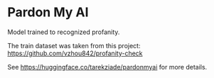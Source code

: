 # Pardon My AI

Model trained to recognized profanity.

The train dataset was taken from this project: https://github.com/vzhou842/profanity-check

See https://huggingface.co/tarekziade/pardonmyai for more details.

